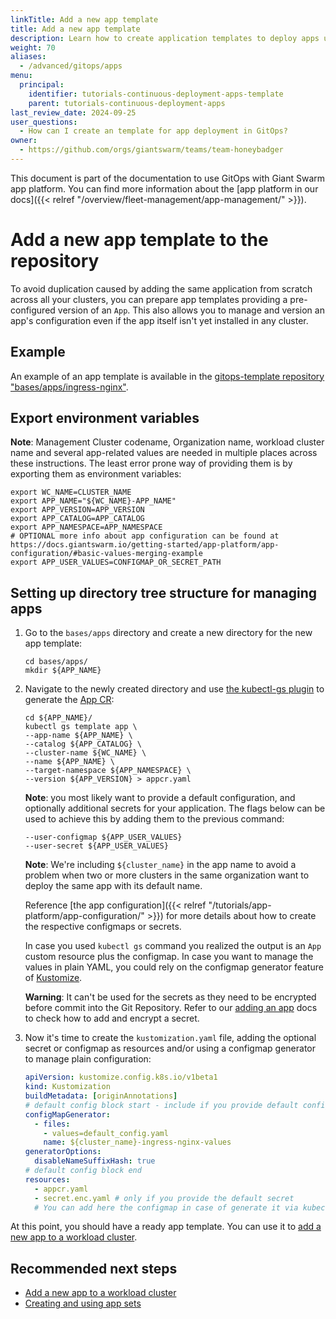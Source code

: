 ```yaml
---
linkTitle: Add a new app template
title: Add a new app template
description: Learn how to create application templates to deploy apps using GitOps.
weight: 70
aliases:
  - /advanced/gitops/apps
menu:
  principal:
    identifier: tutorials-continuous-deployment-apps-template
    parent: tutorials-continuous-deployment-apps
last_review_date: 2024-09-25
user_questions:
  - How can I create an template for app deployment in GitOps?
owner:
  - https://github.com/orgs/giantswarm/teams/team-honeybadger
---
```


This document is part of the documentation to use GitOps with Giant Swarm app platform. You can find more information about the [app platform in our docs]({{< relref "/overview/fleet-management/app-management/" >}}).

# Add a new app template to the repository

To avoid duplication caused by adding the same application from scratch across all your clusters, you can prepare app templates providing a pre-configured version of an `App`. This also allows you to manage and version an app's configuration even if the app itself isn't yet installed in any cluster.

## Example

An example of an app template is available in the [gitops-template repository "bases/apps/ingress-nginx"](https://github.com/giantswarm/gitops-template/tree/main/bases/apps/ingress-nginx).

## Export environment variables

__Note__: Management Cluster codename, Organization name, workload cluster name and several app-related values are needed in multiple places across these instructions. The least error prone way of providing them is by exporting them as environment variables:

```nohighlight
export WC_NAME=CLUSTER_NAME
export APP_NAME="${WC_NAME}-APP_NAME"
export APP_VERSION=APP_VERSION
export APP_CATALOG=APP_CATALOG
export APP_NAMESPACE=APP_NAMESPACE
# OPTIONAL more info about app configuration can be found at https://docs.giantswarm.io/getting-started/app-platform/app-configuration/#basic-values-merging-example
export APP_USER_VALUES=CONFIGMAP_OR_SECRET_PATH
```

## Setting up directory tree structure for managing apps

1. Go to the `bases/apps` directory and create a new directory for the new app template:

    ```nohighlight
    cd bases/apps/
    mkdir ${APP_NAME}
    ```

2. Navigate to the newly created directory and use [the kubectl-gs plugin](https://github.com/giantswarm/kubectl-gs) to generate the [App CR](https://docs.giantswarm.io/ui-api/kubectl-gs/template-app/):

    ```nohighlight
    cd ${APP_NAME}/
    kubectl gs template app \
    --app-name ${APP_NAME} \
    --catalog ${APP_CATALOG} \
    --cluster-name ${WC_NAME} \
    --name ${APP_NAME} \
    --target-namespace ${APP_NAMESPACE} \
    --version ${APP_VERSION} > appcr.yaml
    ```

    __Note__: you most likely want to provide a default configuration, and optionally additional secrets for your application. The flags below can be used to achieve this by adding them to the previous command:

    ```nohighlight
    --user-configmap ${APP_USER_VALUES}
    --user-secret ${APP_USER_VALUES}
    ```

    __Note__: We're including `${cluster_name}` in the app name to avoid a problem when two or more clusters in the same organization want to deploy the same app with its default name.

    Reference [the app configuration]({{< relref "/tutorials/app-platform/app-configuration/" >}}) for more details about how to create the respective configmaps or secrets.

    In case you used `kubectl gs` command you realized the output is an `App` custom resource plus the configmap. In case you want to manage the values in plain YAML, you could rely on the configmap generator feature of [Kustomize](https://kubernetes.io/docs/tasks/manage-kubernetes-objects/kustomization/#generating-resources).

    __Warning__: It can't be used for the secrets as they need to be encrypted before commit into the Git Repository. Refer to our [adding an app](./add_appcr.md) docs to check how to add and encrypt a secret.

3. Now it's time to create the `kustomization.yaml` file, adding the optional secret or configmap as resources and/or using a configmap generator to manage plain configuration:

    ```yaml
    apiVersion: kustomize.config.k8s.io/v1beta1
    kind: Kustomization
    buildMetadata: [originAnnotations]
    # default config block start - include if you provide default config
    configMapGenerator:
      - files:
        - values=default_config.yaml
        name: ${cluster_name}-ingress-nginx-values
    generatorOptions:
      disableNameSuffixHash: true
    # default config block end
    resources:
      - appcr.yaml
      - secret.enc.yaml # only if you provide the default secret
      # You can add here the configmap in case of generate it via kubectl gs command or manually
    ```

At this point, you should have a ready app template. You can use it to [add a new app to a workload cluster](/advanced/gitops/apps/add_appcr/).

## Recommended next steps

- [Add a new app to a workload cluster](/advanced/gitops/apps/add_appcr/)
- [Creating and using app sets](/advanced/gitops/apps/app_sets/)
